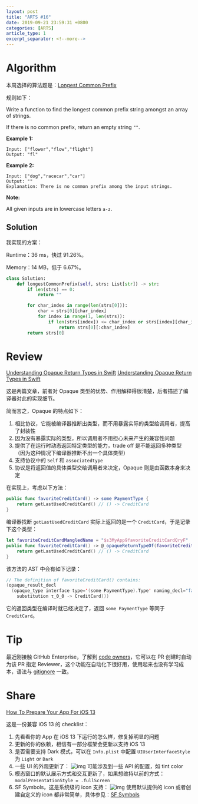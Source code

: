 ```yaml
---
layout: post
title: "ARTS #16"
date: 2019-09-21 23:59:31 +0800
categories: [ARTS]
article_type: 1
excerpt_separator: <!--more-->
---
```



# Algorithm

本周选择的算法题是：[Longest Common Prefix](https://leetcode.com/problems/longest-common-prefix/)

<!--more-->

规则如下：

Write a function to find the longest common prefix string amongst an array of strings.

If there is no common prefix, return an empty string `""`.

**Example 1:**

```
Input: ["flower","flow","flight"]
Output: "fl"
```

**Example 2:**

```
Input: ["dog","racecar","car"]
Output: ""
Explanation: There is no common prefix among the input strings.
```

**Note:**

All given inputs are in lowercase letters `a-z`.

## Solution

我实现的方案：

Runtime：36 ms，快过 91.26%。

Memory：14 MB，低于 6.67%。

```python
class Solution:
    def longestCommonPrefix(self, strs: List[str]) -> str:
        if len(strs) == 0:
            return ""

        for char_index in range(len(strs[0])):
            char = strs[0][char_index]
            for index in range(1, len(strs)):
                if len(strs[index]) <= char_index or strs[index][char_index] != char:
                    return strs[0][:char_index]
        return strs[0]
```


# Review

[Understanding Opaque Return Types in Swift](https://medium.com/@alfianlosari/understanding-opaque-return-types-in-swift-9c36fb5dfa86)
[Understanding Opaque Return Types in Swift](https://swiftrocks.com/understanding-opaque-return-types-in-swift.html)

这是两篇文章，前者对 Opaque 类型的优势、作用解释得很清楚，后者描述了编译器对此的实现细节。

简而言之，Opaque 的特点如下：

1. 相比协议，它能被编译器推断出类型，而不用暴露实际的类型给调用者，提高了封装性
2. 因为没有暴露实际的类型，所以调用者不用担心未来产生的兼容性问题
3. 提供了在运行时动态返回特定类型的能力，trade off 是不能返回多种类型（因为这种情况下编译器推断不出一个具体类型）
4. 支持协议中的 `Self` 和 `associatedtype`
5. 协议是将返回值的具体类型交给调用者来决定，Opaque 则是由函数本身来决定

在实现上，考虑以下方法：

```swift
public func favoriteCreditCard() -> some PaymentType {
    return getLastUsedCreditCard() // () -> CreditCard
}
```

编译器找断 `getLastUsedCreditCard` 实际上返回的是一个 `CreditCard`，于是记录下这个类型：

```swift
let favoriteCreditCardMangledName = "$s3MyApp9favoriteCreditCardQryF"
public func favoriteCreditCard() -> @_opaqueReturnTypeOf(favoriteCreditCardMangledName, 0) {
    return getLastUsedCreditCard() // () -> CreditCard
}
```

该方法的 AST 中会有如下记录：

```swift
// The definition of favoriteCreditCard() contains:
(opaque_result_decl
  (opaque_type interface type='(some PaymentType).Type' naming_decl="favoritePaymentType()" underlying:
    substitution τ_0_0 -> CreditCard)))
```

它的返回类型在编译时就已经决定了，返回 `some PaymentType` 等同于 `CreditCard`。

# Tip

最近刚接触 GitHub Enterprise，了解到 [code owners](https://help.github.com/en/articles/about-code-owners)，它可以在 PR 创建时自动为该 PR 指定 Reviewer，这个功能在自动化下很好用，使用起来也没有学习成本，语法与 [gitignore](https://git-scm.com/docs/gitignore#_pattern_format) 一致。

# Share

[How To Prepare Your App For iOS 13](https://medium.com/flawless-app-stories/how-to-prepare-your-app-for-ios-13-7ea95c3e5433)

这是一份兼容 iOS 13 的 checklist：

1. 先看看你的 App 在 iOS 13 下运行的怎么样，修复掉明显的问题
2. 更新的你的依赖，相信有一部分框架会更新以支持 iOS 13
3. 是否需要支持 Dark 模式，可以在 `Info.plist` 中配置 `UIUserInterfaceStyle` 为 `Light` or `Dark`
4. 一些 UI 的外观更新了：
   ![img](https://miro.medium.com/max/4864/1*500TlMQnap4WVUlGGynlvA.png)
   可能涉及到一些 API 的配置，如 tint color
5. 模态窗口的默认展示方式和交互更新了，如果想维持以前的方式：
   `modalPresentationStyle = .fullScreen`
6. SF Symbols，这是系统级的 icon 支持：
   ![img](https://miro.medium.com/max/4820/1*ci-zWVnULeoyuX4mSIKd0g.png)
   使用默认提供的 icon 或者创建自定义的 icon 都非常简单，具体参见：[SF Symbols](https://developer.apple.com/design/human-interface-guidelines/sf-symbols/overview/)